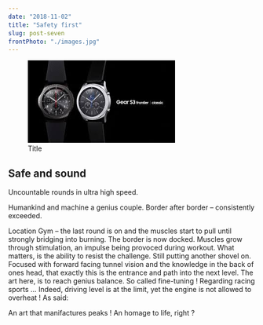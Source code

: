 ```yaml
---
date: "2018-11-02"
title: "Safety first"
slug: post-seven
frontPhoto: "./images.jpg"
---
```


<!-- markdownlint-disable MD033 -->



<figure class="figure">
    <img src="./images.jpg" alt="Title"/>
    <figcaption class="figure__caption">Title</figcaption>
</figure>

## Safe and sound

Uncountable rounds in ultra high speed. 

Humankind and machine a genius couple. Border after border – consistently exceeded.

Location Gym – the last round is on and the muscles start to pull until strongly bridging into burning. The border is now docked. Muscles grow through stimulation, an impulse being provoced during workout. What matters, is the ability to resist the challenge. Still putting another shovel on. Focused with forward facing tunnel vision and the knowledge in the back of ones head, that exactly this is the entrance and path into the next level. The art here, is to reach genius balance. So called fine-tuning ! Regarding racing sports … Indeed, driving level is at the limit, yet the engine is not allowed to overheat ! As said: 

An art that manifactures peaks !  An homage to life, right ?